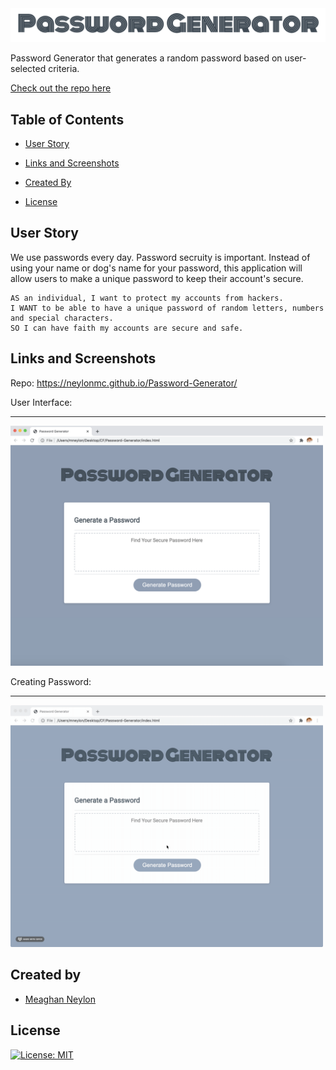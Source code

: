 <img src = "assets/images/readMeHeader.png" width="1000px">

Password Generator that generates a random password based on user-selected criteria.

[Check out the repo here](https://neylonmc.github.io/Password-Generator/)

## Table of Contents

- [User Story](#user-story)

- [Links and Screenshots](#links-and-screenshots)

- [Created By](#created-by)

- [License](#license)

## User Story

We use passwords every day. Password secruity is important. Instead of using your name or dog's name for your password, this application will allow users to make a unique password to keep their account's secure.

```
AS an individual, I want to protect my accounts from hackers.
I WANT to be able to have a unique password of random letters, numbers and special characters.
SO I can have faith my accounts are secure and safe.
```

## Links and Screenshots

Repo: https://neylonmc.github.io/Password-Generator/

User Interface:

---

<img src = "assets/images/UI.png" width="500px">

Creating Password:

---

<img src = "assets/images/app.gif" width="500px">

## Created by

- [Meaghan Neylon](https://github.com/neylonmc "Visit Meaghan's GitHub")

## License

[![License: MIT](https://img.shields.io/badge/License-MIT-yellow.svg)](https://opensource.org/licenses/MIT)
